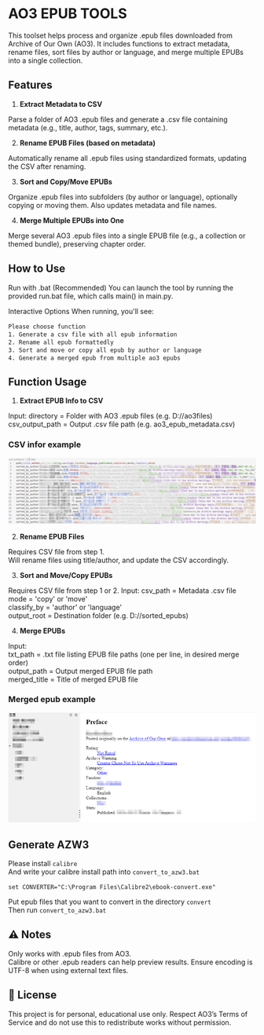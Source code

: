 # AO3 EPUB TOOLS 
  
This toolset helps process and organize .epub files downloaded from Archive of Our Own (AO3). It includes functions to extract metadata, rename files, sort files by author or language, and merge multiple EPUBs into a single collection.

## Features  
1. **Extract Metadata to CSV**  

Parse a folder of AO3 .epub files and generate a .csv file containing metadata (e.g., title, author, tags, summary, etc.).  

2. **Rename EPUB Files (based on metadata)**  

Automatically rename all .epub files using standardized formats, updating the CSV after renaming.

3. **Sort and Copy/Move EPUBs**  

Organize .epub files into subfolders (by author or language), optionally copying or moving them. Also updates metadata and file names.

4. **Merge Multiple EPUBs into One**  

Merge several AO3 .epub files into a single EPUB file (e.g., a collection or themed bundle), preserving chapter order.

## How to Use
Run with .bat (Recommended)
You can launch the tool by running the provided run.bat file, which calls main() in main.py.

Interactive Options
When running, you'll see:
```
Please choose function
1. Generate a csv file with all epub information
2. Rename all epub formattedly
3. Sort and move or copy all epub by author or language
4. Generate a merged epub from multiple ao3 epubs
```
## Function Usage
1. **Extract EPUB Info to CSV**

Input:
  directory = Folder with AO3 .epub files (e.g. D://ao3files)  
  csv_output_path = Output .csv file path (e.g. ao3_epub_metadata.csv)  

### CSV infor example  
![csv_example](readme/csv_example.png)

2. **Rename EPUB Files**  

Requires CSV file from step 1.  
Will rename files using title/author, and update the CSV accordingly.  

3. **Sort and Move/Copy EPUBs**  

Requires CSV file from step 1 or 2.
Input:
  csv_path = Metadata .csv file  
  mode = 'copy' or 'move'  
  classify_by = 'author' or 'language'  
  output_root = Destination folder (e.g. D://sorted_epubs)  

4. **Merge EPUBs**  

Input:  
  txt_path = .txt file listing EPUB file paths (one per line, in desired merge order)  
  output_path = Output merged EPUB file path  
  merged_title = Title of merged EPUB file  

### Merged epub example  
![merged epub example](readme/merged_epub_example.png)  

## Generate AZW3  
Please install `calibre`  
And write your calibre install path into `convert_to_azw3.bat`  
```
set CONVERTER="C:\Program Files\Calibre2\ebook-convert.exe"
```  
Put epub files that you want to convert in the directory `convert`  
Then run `convert_to_azw3.bat`  
## ⚠️ Notes
Only works with .epub files from AO3.  
Calibre or other .epub readers can help preview results.
Ensure encoding is UTF-8 when using external text files.

## 📌 License
This project is for personal, educational use only. Respect AO3’s Terms of Service and do not use this to redistribute works without permission.
